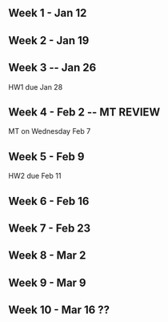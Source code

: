 ## Week 1 - Jan 12

## Week 2 - Jan 19

## Week 3 -- Jan 26

HW1 due Jan 28

## Week 4 - Feb 2 -- MT REVIEW

MT on Wednesday Feb 7

## Week 5 - Feb 9

HW2 due Feb 11

## Week 6 - Feb 16

## Week 7 - Feb 23

## Week 8 - Mar 2

## Week 9 - Mar 9

## Week 10 - Mar 16 ??